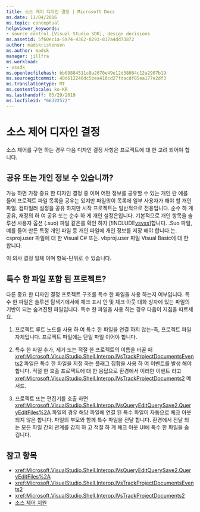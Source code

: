 ```yaml
---
title: 소스 제어 디자인 결정 | Microsoft Docs
ms.date: 11/04/2016
ms.topic: conceptual
helpviewer_keywords:
- source control [Visual Studio SDK], design decisions
ms.assetid: 5f60ec1a-5a74-4362-8293-817a4dd73872
author: madskristensen
ms.author: madsk
manager: jillfra
ms.workload:
- vssdk
ms.openlocfilehash: bb09884511c8a2070e49e12d38084c12a2907b19
ms.sourcegitcommit: 40d612240dc5bea418cd27fdacdf85ea177e2df3
ms.translationtype: MT
ms.contentlocale: ko-KR
ms.lasthandoff: 05/29/2019
ms.locfileid: "66322572"
---
```

# <a name="source-control-design-decisions"></a>소스 제어 디자인 결정
소스 제어를 구현 하는 경우 다음 디자인 결정 사항은 프로젝트에 대 한 고려 되어야 합니다.

## <a name="will-information-be-shared-or-private"></a>공유 또는 개인 정보 수 있습니까?
 가능 하면 가장 중요 한 디자인 결정 중 이며 어떤 정보를 공유할 수 있는 개인 란 예를 들어 프로젝트 파일 목록을 공유는 있지만 파일의이 목록에 일부 사용자가 해야 할 개인 파일. 컴파일러 설정을 공유 하지만 시작 프로젝트는 일반적으로 전용입니다. 순수 하 게 공유, 재정의 하 여 공유 또는 순수 하 게 개인 설정은입니다. 기본적으로 개인 항목을 솔루션 사용자 옵션 (.suo) 파일 같은를 확인 하지 [!INCLUDE[vsvss](../../extensibility/includes/vsvss_md.md)]합니다. .Suo 파일, 예를 들어 만든 특정 개인 파일 등 개인 파일에 개인 정보를 저장 해야 합니다.는. csproj.user 파일에 대 한 Visual C# 또는. vbproj.user 파일 Visual Basic에 대 한 합니다.

 이 의사 결정 일체 이며 항목-단위로 수 있습니다.

## <a name="will-the-project-include-special-files"></a>특수 한 파일 포함 된 프로젝트?
 다른 중요 한 디자인 결정 프로젝트 구조를 특수 한 파일을 사용 하는지 여부입니다. 특수 한 파일은 솔루션 탐색기에서에 체크 표시 인 및 체크 아웃 대화 상자에 있는 파일의 기반이 되는 숨겨진된 파일입니다. 특수 한 파일을 사용 하는 경우 다음이 지침을 따르세요.

1. 프로젝트 루트 노드를 사용 하 여 특수 한 파일을 연결 하지 않는-즉, 프로젝트 파일 자체입니다. 프로젝트 파일에는 단일 파일 이어야 합니다.

2. 특수 한 파일 추가, 제거 또는 적절 한 프로젝트의 이름을 바꿀 때 <xref:Microsoft.VisualStudio.Shell.Interop.IVsTrackProjectDocumentsEvents2> 파일은 특수 한 파일을 지정 하는 플래그 집합을 사용 하 여 이벤트를 발생 해야 합니다. 적절 한 호출 프로젝트에 대 한 응답으로 환경에서 이러한 이벤트 라고 <xref:Microsoft.VisualStudio.Shell.Interop.IVsTrackProjectDocuments2> 메서드.

3. 프로젝트 또는 편집기를 호출 하면 <xref:Microsoft.VisualStudio.Shell.Interop.IVsQueryEditQuerySave2.QueryEditFiles%2A> 파일의 경우 해당 파일에 연결 된 특수 파일이 자동으로 체크 아웃 되지 않은 합니다. 파일의 부모와 함께 특수 파일을 전달 합니다. 환경에서 전달 되는 모든 파일 간의 관계를 감지 하 고 적절 하 게 체크 아웃 UI에 특수 한 파일을 숨깁니다.

## <a name="see-also"></a>참고 항목
- <xref:Microsoft.VisualStudio.Shell.Interop.IVsQueryEditQuerySave2.QueryEditFiles%2A>
- <xref:Microsoft.VisualStudio.Shell.Interop.IVsTrackProjectDocumentsEvents2>
- <xref:Microsoft.VisualStudio.Shell.Interop.IVsTrackProjectDocuments2>
- [소스 제어 지원](../../extensibility/internals/supporting-source-control.md)